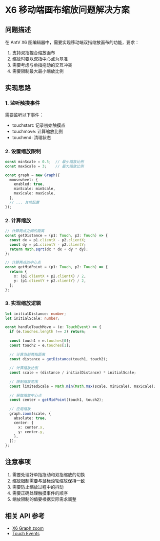 # X6 移动端画布缩放问题解决方案

## 问题描述

在 AntV X6 图编辑器中，需要实现移动端双指缩放画布的功能，要求：
1. 支持双指捏合缩放画布
2. 缩放时要以双指中心点为基准
3. 需要考虑与单指拖动的交互冲突
4. 需要限制最大最小缩放比例

## 实现思路

### 1. 监听触摸事件

需要监听以下事件：
- touchstart: 记录初始触摸点
- touchmove: 计算缩放比例
- touchend: 清理状态

### 2. 设置缩放限制

```typescript
const minScale = 0.5;  // 最小缩放比例
const maxScale = 3;    // 最大缩放比例

const graph = new Graph({
  mousewheel: {
    enabled: true,
    minScale: minScale,
    maxScale: maxScale,
  },
  // ... 其他配置
});
```

### 2. 计算缩放

```typescript
// 计算两点之间的距离
const getDistance = (p1: Touch, p2: Touch) => {
  const dx = p1.clientX - p2.clientX;
  const dy = p1.clientY - p2.clientY;
  return Math.sqrt(dx * dx + dy * dy);
};

// 计算两点的中心点
const getMidPoint = (p1: Touch, p2: Touch) => {
  return {
    x: (p1.clientX + p2.clientX) / 2,
    y: (p1.clientY + p2.clientY) / 2,
  };
};
```

### 3. 实现缩放逻辑

```typescript
let initialDistance: number;
let initialScale: number;

const handleTouchMove = (e: TouchEvent) => {
  if (e.touches.length !== 2) return;
  
  const touch1 = e.touches[0];
  const touch2 = e.touches[1];
  
  // 计算当前两指距离
  const distance = getDistance(touch1, touch2);
  
  // 计算缩放比例
  const scale = (distance / initialDistance) * initialScale;
  
  // 限制缩放范围
  const limitedScale = Math.min(Math.max(scale, minScale), maxScale);
  
  // 获取缩放中心点
  const center = getMidPoint(touch1, touch2);
  
  // 应用缩放
  graph.zoom(scale, {
    absolute: true,
    center: {
      x: center.x,
      y: center.y,
    },
  });
};
```

## 注意事项

1. 需要处理好单指拖动和双指缩放的切换
2. 缩放限制需要与鼠标滚轮缩放保持一致
3. 需要防止缩放过程中的抖动
4. 需要正确处理触摸事件的顺序
5. 缩放限制的值要根据实际需求调整

## 相关 API 参考

- [X6 Graph zoom](https://x6.antv.vision/zh/docs/api/graph/transform#zoom)
- [Touch Events](https://developer.mozilla.org/en-US/docs/Web/API/Touch_events) 